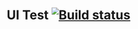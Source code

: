 # UI Test [![Build status](https://ci.appveyor.com/api/projects/status/uddo7k8nqj90hidb?svg=true)](https://ci.appveyor.com/project/julianaimovich/ui-test)
